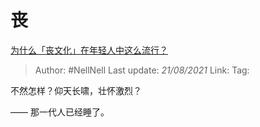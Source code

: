 # 丧
[为什么「丧文化」在年轻人中这么流行？](https://www.zhihu.com/question/281756338/answer/704523458)

> Author: #NellNell 
> Last update: *21/08/2021* 
> Link:
> Tag: 

不然怎样？仰天长啸，壮怀激烈？

—— 那一代人已经睡了。
